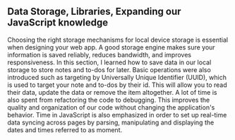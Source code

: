 
## Data Storage, Libraries, Expanding our JavaScript knowledge 
 
Choosing the right storage mechanisms for local device storage is essential when designing your web app. A good storage engine makes sure your information is saved reliably, reduces bandwidth, and improves responsiveness. In this section, I learned how to save data in our local storage to store notes and to-dos for later. Basic operations were also introduced such as targeting by Universally Unique Identifier (UUID), which is used to target your note and to-dos by their id. This will allow you to read their data, update the data or remove the item altogether. A lot of time is also spent from refactoring the code to debugging. This improves the quality and organization of our code without changing the application's behavior. Time in JavaScript is also emphasized in order to set up real-time data syncing across pages by parsing, manipulating and displaying the dates and times referred to as moment.
 
 

